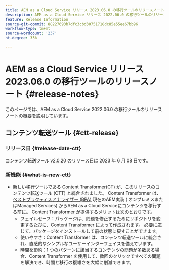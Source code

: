 ```yaml
---
title: AEM as a Cloud Service リリース 2023.06.0 の移行ツールのリリースノート
description: AEM as a Cloud Service リリース 2022.06.0 の移行ツールのリリースノート
feature: Release Information
source-git-commit: 88227693b7dfc3cbd30751718dc85e55ee67bb96
workflow-type: tm+mt
source-wordcount: '237'
ht-degree: 33%

---
```


# AEM as a Cloud Service リリース 2023.06.0 の移行ツールのリリースノート {#release-notes}

このページでは、AEM as a Cloud Service 2022.06.0 の移行ツールのリリースノートの概要を説明しています。

## コンテンツ転送ツール {#ctt-release}

### リリース日 {#release-date-ctt}

コンテンツ転送ツール v2.0.20 のリリース日は 2023 年 6 月 08 日です。

### 新機能 {#what-is-new-ctt}

* 新しい移行ツールである Content Transformer(CT) が、このリリースのコンテンツ転送ツール (CTT) と統合されました。 Content Transformer は、 [ベストプラクティスアナライザー (BPA)](https://experienceleague.adobe.com/docs/experience-manager-cloud-service/content/migration-journey/cloud-migration/best-practices-analyzer/overview-best-practices-analyzer.html?lang=ja) 現在のAEM実装 ( オンプレミスまたはManaged Services) からAEM as a Cloud Serviceにコンテンツを移行する前に。
Content Transformer が提供するメリットは次のとおりです。
   * フェイルセーフ：パッケージは、問題を修正するためにリポジトリを変更するたびに、Content Transformer によって作成されます。 必要に応じて、パッケージをインストールして前の状態に戻すことができます。
   * 使いやすさ：Content Transformer は、コンテンツ転送ツールに統合され、直感的なシンプルなユーザーインターフェイスを備えています。
   * 時間を節約：1 つのパターンに該当するコンテンツの問題が多数ある場合、Content Transformer を使用して、数回のクリックですべての問題を解決でき、時間と移行の複雑さを大幅に削減できます。
